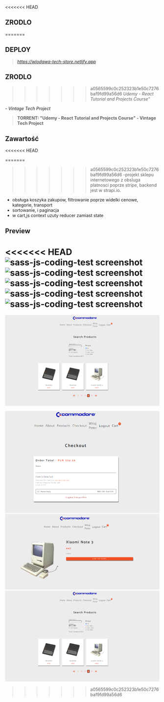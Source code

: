 <<<<<<< HEAD
## ZRODLO

=======
## DEPLOY
> *https://wlodawa-tech-store.netlify.app*


## ZRODLO
>>>>>>> a0565599c0c252323b1e50c7276baf9fd99a56d6
_Udemy - React Tutorial and Projects Course"_

_- Vintage Tech Project_

> **TORRENT: "Udemy - React Tutorial and Projects Course" - Vintage Tech Project**

## Zawartość
<<<<<<< HEAD

=======
>>>>>>> a0565599c0c252323b1e50c7276baf9fd99a56d6
-projekt sklepu internetowego z obsluga platnosci poprze stripe,
backend jest w strapi.io.

- obsługa koszyka zakupow, filtrowanie poprze widelki cenowe, kategorie, transport
- sortowanie, i paginacja
- w cart,js context uzuty reducer zamiast state

## Preview

<<<<<<< HEAD
![sass-js-coding-test screenshot](?raw=true)
![sass-js-coding-test screenshot](?raw=true)
![sass-js-coding-test screenshot](?raw=true)
![sass-js-coding-test screenshot](?raw=true)
![sass-js-coding-test screenshot](?raw=true)
=======
![sass-js-coding-test screenshot](https://github.com/andrzejbajuk79/VintageComputers-hooks-context-reducers/blob/master/2020-08-01_16h30_06.png?raw=true)

![sass-js-coding-test screenshot](https://github.com/andrzejbajuk79/VintageComputers-hooks-context-reducers/blob/master/2020-08-01_16h30_56.png?raw=true)
![sass-js-coding-test screenshot](https://github.com/andrzejbajuk79/VintageComputers-hooks-context-reducers/blob/master/2020-08-01_16h31_25.png?raw=true)
![sass-js-coding-test screenshot](https://github.com/andrzejbajuk79/VintageComputers-hooks-context-reducers/blob/master/2020-08-01_16h30_06.png?raw=true)

>>>>>>> a0565599c0c252323b1e50c7276baf9fd99a56d6
